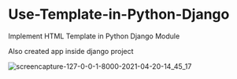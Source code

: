 # Use-Template-in-Python-Django

Implement HTML Template in Python Django Module

Also created app inside django project

![screencapture-127-0-0-1-8000-2021-04-20-14_45_17](https://user-images.githubusercontent.com/55083861/115370931-2a0dd900-a1e7-11eb-84fc-2aea7cfef300.png)
 
